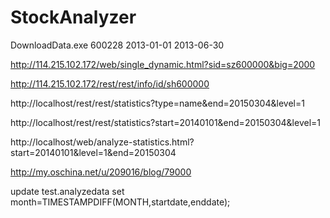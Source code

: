 StockAnalyzer
=============

DownloadData.exe 600228 2013-01-01 2013-06-30


http://114.215.102.172/web/single_dynamic.html?sid=sz600000&big=2000

http://114.215.102.172/rest/rest/info/id/sh600000

http://localhost/rest/rest/statistics?type=name&end=20150304&level=1

http://localhost/rest/rest/statistics?start=20140101&end=20150304&level=1

http://localhost/web/analyze-statistics.html?start=20140101&level=1&end=20150304


http://my.oschina.net/u/209016/blog/79000


update test.analyzedata set month=TIMESTAMPDIFF(MONTH,startdate,enddate);